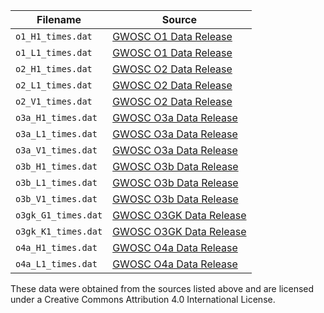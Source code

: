 | Filename | Source |
| --- | --- |
| `o1_H1_times.dat` | [GWOSC O1 Data Release](https://gwosc.org/timeline/show/O1/H1_DATA*L1_DATA/1126051217/11203200/) |
| `o1_L1_times.dat` | [GWOSC O1 Data Release](https://gwosc.org/timeline/show/O1/H1_DATA*L1_DATA/1126051217/11203200/) |
| `o2_H1_times.dat` | [GWOSC O2 Data Release](https://gwosc.org/timeline/show/O2_16KHZ_R1/H1_DATA*L1_DATA*V1_DATA/1164556817/23176801/) |
| `o2_L1_times.dat` | [GWOSC O2 Data Release](https://gwosc.org/timeline/show/O2_16KHZ_R1/H1_DATA*L1_DATA*V1_DATA/1164556817/23176801/) |
| `o2_V1_times.dat`| [GWOSC O2 Data Release](https://gwosc.org/timeline/show/O2_16KHZ_R1/H1_DATA*L1_DATA*V1_DATA/1164556817/23176801/) |
| `o3a_H1_times.dat` | [GWOSC O3a Data Release](https://gwosc.org/timeline/show/O3a_16KHZ_R1/H1_DATA*L1_DATA*V1_DATA/1238166018/15811200/) |
| `o3a_L1_times.dat` | [GWOSC O3a Data Release](https://gwosc.org/timeline/show/O3a_16KHZ_R1/H1_DATA*L1_DATA*V1_DATA/1238166018/15811200/) | 
| `o3a_V1_times.dat` | [GWOSC O3a Data Release](https://gwosc.org/timeline/show/O3a_16KHZ_R1/H1_DATA*L1_DATA*V1_DATA/1238166018/15811200/) | 
| `o3b_H1_times.dat` | [GWOSC O3b Data Release](https://gwosc.org/timeline/show/O3b_16KHZ_R1/H1_DATA*L1_DATA*V1_DATA/1256655618/12708000/) |
| `o3b_L1_times.dat` | [GWOSC O3b Data Release](https://gwosc.org/timeline/show/O3b_16KHZ_R1/H1_DATA*L1_DATA*V1_DATA/1256655618/12708000/) |
| `o3b_V1_times.dat` | [GWOSC O3b Data Release](https://gwosc.org/timeline/show/O3b_16KHZ_R1/H1_DATA*L1_DATA*V1_DATA/1256655618/12708000/) |
| `o3gk_G1_times.dat` | [GWOSC O3GK Data Release](https://gwosc.org/timeline/show/O3GK_16KHZ_R1/G1_DATA*K1_DATA/1270281618/1180800) |
| `o3gk_K1_times.dat` | [GWOSC O3GK Data Release](https://gwosc.org/timeline/show/O3GK_16KHZ_R1/G1_DATA*K1_DATA/1270281618/1180800) |
| `o4a_H1_times.dat` | [GWOSC O4a Data Release](https://gwosc.org/timeline/show/O4a_16KHZ_R1/H1_DATA*L1_DATA/1368195220/21260798/) |
| `o4a_L1_times.dat` | [GWOSC O4a Data Release](https://gwosc.org/timeline/show/O4a_16KHZ_R1/H1_DATA*L1_DATA/1368195220/21260798/) |

These data were obtained from the sources listed above and are licensed under a Creative Commons Attribution 4.0 International License.